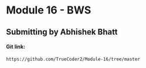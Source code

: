 # Module 16 - BWS

## Submitting by Abhishek Bhatt

#### Git link:
```
https://github.com/TrueCoder2/Module-16/tree/master
```

